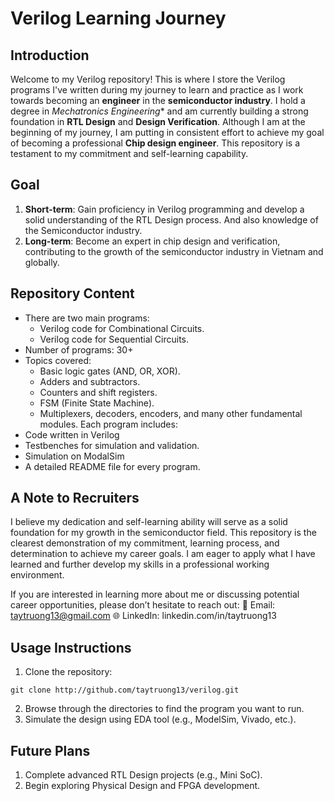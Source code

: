 # Verilog Learning Journey 
## Introduction
Welcome to my Verilog repository! This is where I store the Verilog programs I've written during my journey to learn and practice as I work towards becoming an **engineer** in the **semiconductor industry**.
I hold a degree in *Mechatronics Engineering** and am currently building a strong foundation in **RTL Design** and **Design Verification**. Although I am at the beginning of my journey, I am putting in consistent effort to achieve my goal of becoming a professional **Chip design engineer**. This repository is a testament to my commitment and self-learning capability. 

## Goal
1. **Short-term**: Gain proficiency in Verilog programming and develop a solid understanding of the RTL Design process. And also knowledge of the Semiconductor industry.
2. **Long-term**: Become an expert in chip design and verification, contributing to the growth of the semiconductor industry in Vietnam and globally.

## Repository Content 
- There are two main programs:
  - Verilog code for Combinational Circuits.
  - Verilog code for Sequential Circuits. 
- Number of programs: 30+ 
- Topics covered:
  - Basic logic gates (AND, OR, XOR).
  - Adders and subtractors.
  - Counters and shift registers.
  - FSM (Finite State Machine).
  - Multiplexers, decoders, encoders, and many other fundamental modules. 
Each program includes: 
- Code written in Verilog
- Testbenches for simulation and validation. 
- Simulation on ModalSim
- A detailed README file for every program. 

## A Note to Recruiters
I believe my dedication and self-learning ability will serve as a solid foundation for my growth in the semiconductor field.
This repository is the clearest demonstration of my commitment, learning process, and determination to achieve my career goals.
I am eager to apply what I have learned and further develop my skills in a professional working environment.

If you are interested in learning more about me or discussing potential career opportunities, please don’t hesitate to reach out:
📧 Email: taytruong13@gmail.com
🌐 LinkedIn: linkedin.com/in/taytruong13


## Usage Instructions
1. Clone the repository:
```
git clone http://github.com/taytruong13/verilog.git
```
2. Browse through the directories to find the program you want to run. 
3. Simulate the design using EDA tool (e.g., ModelSim, Vivado, etc.).


## Future Plans
1. Complete advanced RTL Design projects (e.g., Mini SoC).
2. Begin exploring Physical Design and FPGA development. 

